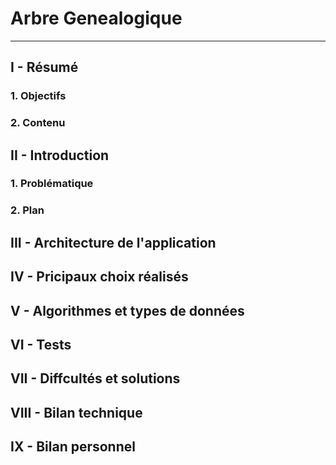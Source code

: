 # Arbre Genealogique

---

## I - Résumé

### 1. Objectifs

### 2. Contenu

## II - Introduction

### 1. Problématique

### 2. Plan

## III - Architecture de l'application

## IV - Pricipaux choix réalisés

## V - Algorithmes et types de données

## VI - Tests

## VII - Diffcultés et solutions

## VIII - Bilan technique

## IX - Bilan personnel
